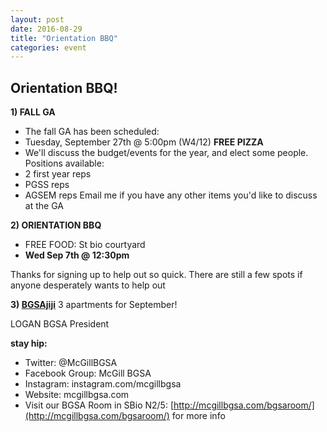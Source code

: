 ```yaml
---
layout: post
date: 2016-08-29
title: "Orientation BBQ"
categories: event
---
```


## Orientation BBQ!

**1) FALL GA**
- The fall GA has been scheduled:
- Tuesday, September 27th @ 5:00pm (W4/12)
 **FREE PIZZA**
- We'll discuss the budget/events for the year, and elect some people. Positions available:
- 2 first year reps
- PGSS reps
- AGSEM reps
Email me if you have any other items you'd like to discuss at the GA

**2) ORIENTATION BBQ**
  - FREE FOOD: St bio courtyard
  -  **Wed Sep 7th @ 12:30pm**

Thanks for signing up to help out so quick. There are still a few spots if anyone desperately wants to help out
 
**3) [BGSAjiji](https://docs.google.com/spreadsheets/d/1s9BcBibvzUni4RXZ90X5_LQtxD_19S6mxys_-VmQ1CM/edit?pli=1#gid=0)**
3 apartments for September!


LOGAN
BGSA President

__stay hip:__

 - Twitter: @McGillBGSA
 - Facebook Group: McGill BGSA
 - Instagram: instagram.com/mcgillbgsa 
 - Website: mcgillbgsa.com
 - Visit our BGSA Room in SBio N2/5: [http://mcgillbgsa.com/bgsaroom/](http://mcgillbgsa.com/bgsaroom/) for more info
 
